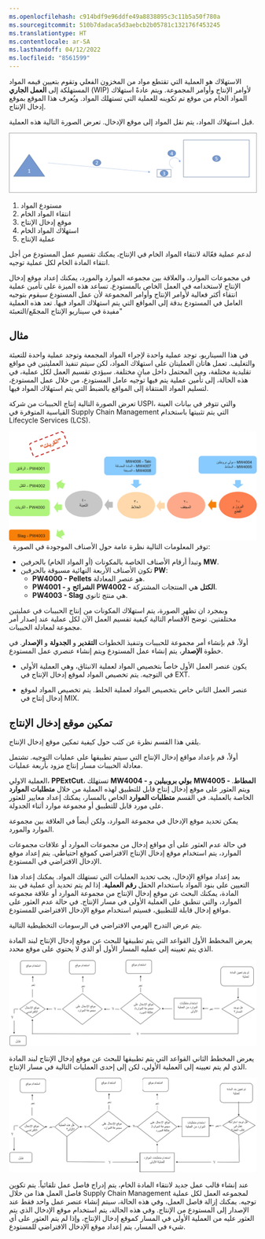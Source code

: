 ```yaml
---
ms.openlocfilehash: c914bdf9e96ddfe49a8838895c3c11b5a50f780a
ms.sourcegitcommit: 510b7dadaca5d3aebcb2b05781c132176f453245
ms.translationtype: HT
ms.contentlocale: ar-SA
ms.lasthandoff: 04/12/2022
ms.locfileid: "8561599"
---
```

الاستهلاك هو العملية التي تقتطع مواد من المخزون الفعلي وتقوم بتعيين قيمه المواد المستهلكة إلى **العمل الجاري** (‏WIP) لأوامر الإنتاج وأوامر المجموعة. ويتم عادةً استهلاك المواد الخام من موقع تم تكوينه للعملية التي تستهلك المواد. ويُعرف هذا الموقع بموقع إدخال الإنتاج.

قبل استهلاك المواد، يتم نقل المواد إلى موقع الإدخال. تعرض الصورة التالية هذه العملية.

![الرسم التخطيطي للمواد التي تم نقلها إلى عملية موقع الإدخال.](../media/input-location.png)

1.  مستودع المواد
2.  انتقاء المواد الخام
3.  موقع إدخال الإنتاج
4.  استهلاك المواد الخام
5.  عملية الإنتاج

لدعم عملية فعّالة لانتقاء المواد الخام في الإنتاج، يمكنك تقسيم عمل المستودع من أجل انتقاء المادة الخام لكل عملية توجيه.

في مجموعات الموارد، والعلاقة بين مجموعه الموارد والمورد، يمكنك إعداد موقع إدخال الإنتاج لاستخدامه في العمل الخاص بالمستودع. تساعد هذه الميزة على تأمين عملية انتقاء أكثر فعالية لأوامر الإنتاج وأوامر المجموعة لأن عمل المستودع سيقوم بتوجيه العامل في المستودع بدقة إلى المواقع التي يتم استهلاك المواد فيها. تعد هذه العملية مفيدة في سيناريو الإنتاج المجمّع/التعبئة"

## <a name="example"></a>مثال

في هذا السيناريو، توجد عملية واحدة لإجراء المواد المجمعة وتوجد عملية واحدة للتعبئة والتغليف. تعمل هاتان العمليتان على استهلاك المواد، لكن سيتم تنفيذ العمليتين في مواقع تقليدية مختلفة، ومن المحتمل داخل مبانٍ مختلفة. سيؤدي تقسيم العمل لكل عملية، في هذه الحالة، إلى تأمين عملية يتم فيها توجيه عامل المستودع، من خلال عمل المستودع، لتسليم المواد المنتقاة إلى المواقع بالضبط التي يتم استهلاك المواد فيها.

تعرض الصورة التالية إنتاج الحبيبات من شركة USPI، والتي تتوفر في بيانات العينة القياسية المتوفرة في Supply Chain Management التي يتم تثبيتها باستخدام Lifecycle Services‏ (LCS).

[![الرسم التخطيطي لإنتاج الحبيبات من شركة USPI.](../media/pellets-1.png)](../media/pellets-1.png#lightbox) 
 
توفر المعلومات التالية نظرة عامة حول الأصناف الموجودة في الصورة:

-   وتبدأ أرقام الأصناف الخاصة بالمكونات (أو المواد الخام) بالحرفين **MW**.
-   تكون الأصناف الأربعة النهائية مسبوقة بالحرفين **PW**:
    -   **PW4000 - Pellets** هو عنصر المعادلة.
    -   **PW4001 - الشرائح** و **PW4002 - الكتل** هي المنتجات المشتركة.
    -   **PW4003 - Slag** هي منتج ثانوي.

وبمجرد ان تظهر الصورة، يتم استهلاك المكونات من إنتاج الحبيبات في عمليتين مختلفتين. توضح الأقسام التالية كيفية تقسيم العمل الآن لكل عملية عند إصدار أمر مجموعة لمعادلة الحبيبات.

أولاً، قم بإنشاء أمر مجموعة للحبيبات وتنفيذ الخطوات **التقدير** و **الجدولة** و **الإصدار**. في خطوة **الإصدار**، يتم إنشاء عمل المستودع ويتم إنشاء عنصري عمل المستودع.

-   يكون عنصر العمل الأول خاصاً بتخصيص المواد لعملية الانبثاق، وهي العملية الأولى في التوجيه. يتم تخصيص المواد لموقع إدخال الإنتاج في EXT.

-   عنصر العمل الثاني خاص بتخصيص المواد لعملية الخلط.
    يتم تخصيص المواد لموقع إدخال إنتاج في MIX.

## <a name="enable-the-production-input-location"></a>تمكين موقع إدخال الإنتاج

يلقي هذا القسم نظرة عن كثب حول كيفية تمكين موقع إدخال الإنتاج.

أولاً، قم بإعداد مواقع إدخال الإنتاج التي سيتم تطبيقها على عمليات التوجيه. تشتمل معادلة الحبيبات مسار إنتاج مزود بأربعة عمليات.

العملية الاولي، **PPExtCut**، تستهلك **MW4004 - بولي بروبيلين** و **MW4005 - المطاط**. ويتم العثور على موقع إدخال إنتاج قابل للتطبيق لهذه العملية من خلال **متطلبات الموارد** الخاصة بالعملية. في القسم **متطلبات الموارد** الخاص بالمسار، يمكنك إعداد معايير للعثور على مورد قابل للتطبيق أو مجموعة موارد أثناء الجدولة.

يمكن تحديد موقع الإدخال في مجموعة الموارد، ولكن أيضاً في العلاقة بين مجموعة الموارد والمورد.

في حالة عدم العثور على أي مواقع إدخال من مجموعات الموارد أو علاقات مجموعات الموارد، يتم استخدام موقع إدخال الإنتاج الافتراضي كموقع احتياطي. يتم إعداد موقع الإدخال الافتراضي في المستودع.

بعد إعداد مواقع الإدخال، يجب تحديد العمليات التي تستهلك المواد. يمكنك إعداد هذا التعيين على بنود المواد باستخدام الحقل **رقم العملية**. إذا لم يتم تحديد أي عملية في بند المادة، يمكنك البحث عن موقع إدخال الإنتاج من مجموعة الموارد أو علاقة مجموعه الموارد، والتي تنطبق على العملية الأولى في مسار الإنتاج. في حالة عدم العثور على مواقع إدخال قابلة للتطبيق، فسيتم استخدام موقع الإدخال الافتراضي للمستودع.

يتم عرض التدرج الهرمي الافتراضي في الرسومات التخطيطية التالية.

يعرض المخطط الأول القواعد التي يتم تطبيقها للبحث عن موقع إدخال الإنتاج لبند المادة الذي يتم تعيينه إلى عمليه المسار الأول أو الذي لا يحتوي على موقع محدد.

[![الرسم التخطيطي للقواعد التي يتم تطبيقها للبحث عن موقع إدخال الإنتاج المعين لعملية التوجيه.](../media/route-diagram.png)](../media/route-diagram.png#lightbox)

يعرض المخطط الثاني القواعد التي يتم تطبيقها للبحث عن موقع إدخال الإنتاج لبند المادة الذي لم يتم تعيينه إلى العملية الأولى، لكن إلى إحدى العمليات التالية في مسار الإنتاج.

[![الرسم التخطيطي للقواعد التي يتم تطبيقها للبحث عن موقع إدخال الإنتاج المعين لإحدى العمليات في مسار الإنتاج.](../media/input-new.png)](../media/input-new.png#lightbox)

عند إنشاء قالب عمل جديد لانتقاء المادة الخام، يتم إدراج فاصل عمل تلقائياً. يتم تكوين فاصل العمل هذا من خلال Supply Chain Management لمجموعه العمل لكل عملية توجيه. يمكنك إزالة فاصل العمل، وفي هذه الحالة، سيتم إنشاء عنصر عمل واحد فقط عند الإصدار إلى المستودع من الإنتاج. وفي هذه الحالة، يتم استخدام موقع الإدخال الذي يتم العثور عليه من العملية الأولى في المسار كموقع إدخال الإنتاج، وإذا لم يتم العثور على أي شيء في المسار، يتم إعداد موقع الإدخال الافتراضي للمستودع.

